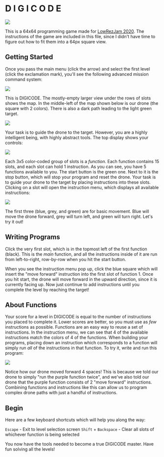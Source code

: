 # D I G I C O D E

![](https://github.com/rishabh-bector/Digicode/blob/master/Assets/Screenshots/thin.png)

This is a 64x64 programming game made for [LowRezJam 2020](https://itch.io/jam/lowrezjam-2020). The instructions of the game are included in this file, since I didn't have time to figure out how to fit them into a 64px square view. 

## Getting Started

Once you pass the main menu (click the arrow) and select the first level (click the exclamation mark), you'll see the following advanced mission command system:

![](https://github.com/rishabh-bector/Digicode/blob/master/Assets/Screenshots/full.png)

This is DIGICODE. The mostly-empty larger view under the rows of slots shows the map. In the middle-left of the map shown below is our drone (the square with 2 colors). There is also a dark path leading to the light green target. 

![](https://github.com/rishabh-bector/Digicode/blob/master/Assets/Screenshots/map.png)

Your task is to guide the drone to the target. However, you are a highly intelligent being, with highly abstract tools. The top display shows your controls:

![](https://github.com/rishabh-bector/Digicode/blob/master/Assets/Screenshots/control.png)
  
Each 3x5 color-coded group of slots is a _function_. Each function contains 15 slots, and each slot can hold 1 instruction. As you can see, you have 5 functions available to you. The start button is the green one. Next to it is the stop button, which will stop your program and reset the drone. Your task is to guide your drone to the target by placing instructions into these slots. Clicking on a slot will open the instruction menu, which displays all available instructions:

![](https://github.com/rishabh-bector/Digicode/blob/master/Assets/Screenshots/instructionmenu.png)
  
The first three (blue, grey, and green) are for basic movement. Blue will move the drone forward, grey will turn left, and green will turn right. Let's try it out! 

## Writing Programs

Click the very first slot, which is in the topmost left of the first function (black). This is the _main_ function, and all the instructions inside of it are run from left-to-right, row-by-row when you hit the start button. 

When you see the instruction menu pop up, click the blue square which will insert the "move forward" instruction into the first slot of function 1. Once you hit start, the drone will move forward in the upward direction, since it is currently facing up. Now just continue to add instructions until you complete the level by reaching the target!

## About Functions

Your score for a level in DIGICODE is equal to the number of instructions you placed to complete it. Lower scores are better, so you must use as _few_ instructions as possible. Functions are an easy way to reuse a set of instructions. In the instruction menu, we can see that 4 of the available instructions match the colors of 4 of the functions. When building your programs, placing down an instruction which corresponds to a function will simply run _all_ of the instructions in that function. To try it, write and run this program:

![](https://github.com/rishabh-bector/Digicode/blob/master/Assets/Screenshots/functionprog.png)
  
Notice how our drone moved forward 4 spaces! This is because we told our drone to simply "run the purple function twice", and we've also told our drone that the purple function consists of 2 "move forward" instructions. Combining functions and instructions like this can allow us to program complex drone paths with just a handful of instructions.

## Begin

Here are a few keyboard shortcuts which will help you along the way:

`Escape` - Exit to level selection screen
`Shift` + `Backspace` - Clear all slots of whichever function is being selected

You now have the tools needed to become a true DIGICODE master. Have fun solving all the levels! 
